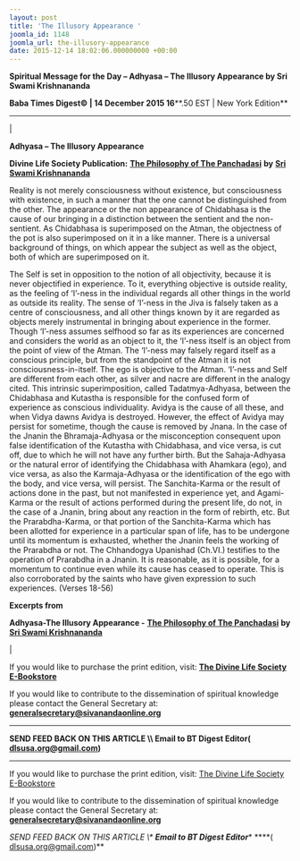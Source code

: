 ```yaml
---
layout: post
title: 'The Illusory Appearance '
joomla_id: 1148
joomla_url: the-illusory-appearance
date: 2015-12-14 18:02:06.000000000 +00:00
---
```

  

















































**Spiritual Message for the Day – Adhyasa – The Illusory Appearance by Sri Swami Krishnananda**

 **Baba Times Digest© | 14 December 2015 16****.50 EST | New York Edition**

* * *

| 

**Adhyasa – The Illusory Appearance**

**Divine Life Society Publication:** [**The Philosophy of The Panchadasi**](http://www.swami-krishnananda.org/panch/panch_06.html) **by** [**Sri Swami Krishnananda**](http://www.dlshq.org/saints/krishnananda.htm)

Reality is not merely consciousness without existence, but consciousness with existence, in such a manner that the one cannot be distinguished from the other. The appearance or the non appearance of Chidabhasa is the cause of our bringing in a distinction between the sentient and the non-sentient. As Chidabhasa is superimposed on the Atman, the objectness of the pot is also superimposed on it in a like manner. There is a universal background of things, on which appear the subject as well as the object, both of which are superimposed on it.

The Self is set in opposition to the notion of all objectivity, because it is never objectified in experience. To it, everything objective is outside reality, as the feeling of ‘I’-ness in the individual regards all other things in the world as outside its reality. The sense of ‘I’-ness in the Jiva is falsely taken as a centre of consciousness, and all other things known by it are regarded as objects merely instrumental in bringing about experience in the former. Though ‘I’-ness assumes selfhood so far as its experiences are concerned and considers the world as an object to it, the ‘I’-ness itself is an object from the point of view of the Atman. The ‘I’-ness may falsely regard itself as a conscious principle, but from the standpoint of the Atman it is not consciousness-in-itself. The ego is objective to the Atman. ‘I’-ness and Self are different from each other, as silver and nacre are different in the analogy cited. This intrinsic superimposition, called Tadatmya-Adhyasa, between the Chidabhasa and Kutastha is responsible for the confused form of experience as conscious individuality. Avidya is the cause of all these, and when Vidya dawns Avidya is destroyed. However, the effect of Avidya may persist for sometime, though the cause is removed by Jnana. In the case of the Jnanin the Bhramaja-Adhyasa or the misconception consequent upon false identification of the Kutastha with Chidabhasa, and vice versa, is cut off, due to which he will not have any further birth. But the Sahaja-Adhyasa or the natural error of identifying the Chidabhasa with Ahamkara (ego), and vice versa, as also the Karmaja-Adhyasa or the identification of the ego with the body, and vice versa, will persist. The Sanchita-Karma or the result of actions done in the past, but not manifested in experience yet, and Agami-Karma or the result of actions performed during the present life, do not, in the case of a Jnanin, bring about any reaction in the form of rebirth, etc. But the Prarabdha-Karma, or that portion of the Sanchita-Karma which has been allotted for experience in a particular span of life, has to be undergone until its momentum is exhausted, whether the Jnanin feels the working of the Prarabdha or not. The Chhandogya Upanishad (Ch.VI.) testifies to the operation of Prarabdha in a Jnanin. It is reasonable, as it is possible, for a momentum to continue even while its cause has ceased to operate. This is also corroborated by the saints who have given expression to such experiences. (Verses 18-56)

**Excerpts from**



**Adhyasa-The Illusory Appearance -** [**The Philosophy of The Panchadasi**](http://www.swami-krishnananda.org/panch/panch_06.html) **by** [**Sri Swami Krishnananda**](http://www.dlshq.org/saints/krishnananda.htm)

 |



If you would like to purchase the print edition, visit: **[The Divine Life Society E-Bookstore](http://www.dlshq.org/download/download.htm)**

If you would like to contribute to the dissemination of spiritual knowledge please contact the General Secretary at: [](mailto:%20%3Cscript%20type=%27text/javascript%27%3E%20%3C%21--%20var%20prefix%20=%20%27ma%27%20+%20%27il%27%20+%20%27to%27;%20var%20path%20=%20%27hr%27%20+%20%27ef%27%20+%20%27=%27;%20var%20addy57016%20=%20%27generalsecretary%27%20+%20%27@%27;%20addy57016%20=%20addy57016%20+%20%27sivanandaonline%27%20+%20%27.%27%20+%20%27org%27;%20document.write%28%27%3Ca%20%27%20+%20path%20+%20%27%5C%27%27%20+%20prefix%20+%20%27:%27%20+%20addy57016%20+%20%27%5C%27%3E%27%29;%20document.write%28addy57016%29;%20document.write%28%27%3C%5C/a%3E%27%29;%20//--%3E%5Cn%20%3C/script%3E%3Cscript%20type=%27text/javascript%27%3E%20%3C%21--%20document.write%28%27%3Cspan%20style=%5C%27display:%20none;%5C%27%3E%27%29;%20//--%3E%20%3C/script%3EThis%20email%20address%20is%20being%20protected%20from%20spambots.%20You%20need%20JavaScript%20enabled%20to%20view%20it.%20%3Cscript%20type=%27text/javascript%27%3E%20%3C%21--%20document.write%28%27%3C/%27%29;%20document.write%28%27span%3E%27%29;%20//--%3E%20%3C/script%3E?subject=Contribution%20to%20Dissemination%20of%20Spiritual%20Knowledge) **generalsecretary@sivanandaonline.org**

****

**SEND FEED BACK ON THIS ARTICLE \\\ Email to BT Digest Editor[](mailto:%20%3Cscript%20type=%27text/javascript%27%3E%20%3C%21--%20var%20prefix%20=%20%27ma%27%20+%20%27il%27%20+%20%27to%27;%20var%20path%20=%20%27hr%27%20+%20%27ef%27%20+%20%27=%27;%20var%20addy72654%20=%20%27dlsusa.org%27%20+%20%27@%27;%20addy72654%20=%20addy72654%20+%20%27gmail%27%20+%20%27.%27%20+%20%27com%27;%20document.write%28%27%3Ca%20%27%20+%20path%20+%20%27%5C%27%27%20+%20prefix%20+%20%27:%27%20+%20addy72654%20+%20%27%5C%27%3E%27%29;%20document.write%28addy72654%29;%20document.write%28%27%3C%5C/a%3E%27%29;%20//--%3E%5Cn%20%3C/script%3E%3Cscript%20type=%27text/javascript%27%3E%20%3C%21--%20document.write%28%27%3Cspan%20style=%5C%27display:%20none;%5C%27%3E%27%29;%20//--%3E%20%3C/script%3EThis%20email%20address%20is%20being%20protected%20from%20spambots.%20You%20need%20JavaScript%20enabled%20to%20view%20it.%20%3Cscript%20type=%27text/javascript%27%3E%20%3C%21--%20document.write%28%27%3C/%27%29;%20document.write%28%27span%3E%27%29;%20//--%3E%20%3C/script%3E?subject=DLS%20Posts)( [dlsusa.org@gmail.com](mailto:dlsusa.org@gmail.com))**



* * *



  

If you would like to purchase the print edition, visit: [The Divine Life Society E-Bookstore](http://www.dlshq.org/download/download.htm)

If you would like to contribute to the dissemination of spiritual knowledge please contact the General Secretary at: **[generalsecretary@sivanandaonline.org](mailto:generalsecretary@sivanandaonline.org)**

**SEND FEED BACK ON THIS ARTICLE \\\**  **Email to BT Digest Editor**** [](mailto:%20%3Cscript%20type=%27text/javascript%27%3E%20%3C%21--%20var%20prefix%20=%20%27ma%27%20+%20%27il%27%20+%20%27to%27;%20var%20path%20=%20%27hr%27%20+%20%27ef%27%20+%20%27=%27;%20var%20addy72654%20=%20%27dlsusa.org%27%20+%20%27@%27;%20addy72654%20=%20addy72654%20+%20%27gmail%27%20+%20%27.%27%20+%20%27com%27;%20document.write%28%27%3Ca%20%27%20+%20path%20+%20%27%5C%27%27%20+%20prefix%20+%20%27:%27%20+%20addy72654%20+%20%27%5C%27%3E%27%29;%20document.write%28addy72654%29;%20document.write%28%27%3C%5C/a%3E%27%29;%20//--%3E%5Cn%20%3C/script%3E%3Cscript%20type=%27text/javascript%27%3E%20%3C%21--%20document.write%28%27%3Cspan%20style=%5C%27display:%20none;%5C%27%3E%27%29;%20//--%3E%20%3C/script%3EThis%20email%20address%20is%20being%20protected%20from%20spambots.%20You%20need%20JavaScript%20enabled%20to%20view%20it.%20%3Cscript%20type=%27text/javascript%27%3E%20%3C%21--%20document.write%28%27%3C/%27%29;%20document.write%28%27span%3E%27%29;%20//--%3E%20%3C/script%3E?subject=DLS%20Posts)****( [dlsusa.org@gmail.com](mailto:dlsusa.org@gmail.com))**  
